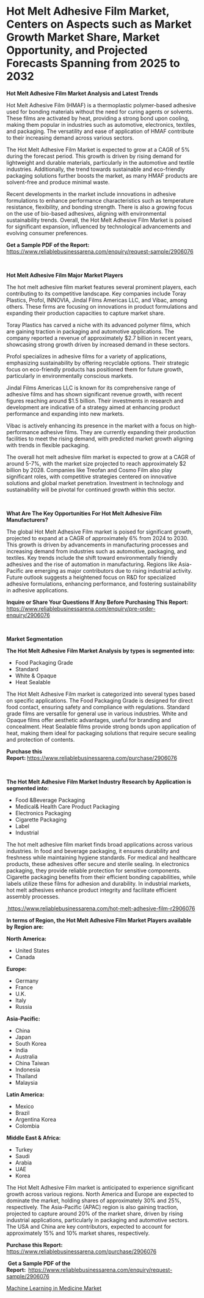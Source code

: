 <p><h1>Hot Melt Adhesive Film Market, Centers on Aspects such as Market Growth Market Share, Market Opportunity, and Projected Forecasts Spanning from 2025 to 2032</h1></p><p><strong>Hot Melt Adhesive Film Market Analysis and Latest Trends</strong></p>
<p><p>Hot Melt Adhesive Film (HMAF) is a thermoplastic polymer-based adhesive used for bonding materials without the need for curing agents or solvents. These films are activated by heat, providing a strong bond upon cooling, making them popular in industries such as automotive, electronics, textiles, and packaging. The versatility and ease of application of HMAF contribute to their increasing demand across various sectors.</p><p>The Hot Melt Adhesive Film Market is expected to grow at a CAGR of 5% during the forecast period. This growth is driven by rising demand for lightweight and durable materials, particularly in the automotive and textile industries. Additionally, the trend towards sustainable and eco-friendly packaging solutions further boosts the market, as many HMAF products are solvent-free and produce minimal waste.</p><p>Recent developments in the market include innovations in adhesive formulations to enhance performance characteristics such as temperature resistance, flexibility, and bonding strength. There is also a growing focus on the use of bio-based adhesives, aligning with environmental sustainability trends. Overall, the Hot Melt Adhesive Film Market is poised for significant expansion, influenced by technological advancements and evolving consumer preferences.</p></p>
<p><strong>Get a Sample PDF of the Report:&nbsp;</strong> <a href="https://www.reliablebusinessarena.com/enquiry/request-sample/2906076?utm_campaign=2485&utm_medium=2&utm_source=Github&utm_content=ia&utm_term=12032025&utm_id=hot-melt-adhesive-film">https://www.reliablebusinessarena.com/enquiry/request-sample/2906076</a></p>
<p>&nbsp;</p>
<p><strong>Hot Melt Adhesive Film Major Market Players</strong></p>
<p><p>The hot melt adhesive film market features several prominent players, each contributing to its competitive landscape. Key companies include Toray Plastics, Profol, INNOVIA, Jindal Films Americas LLC, and Vibac, among others. These firms are focusing on innovations in product formulations and expanding their production capacities to capture market share. </p><p>Toray Plastics has carved a niche with its advanced polymer films, which are gaining traction in packaging and automotive applications. The company reported a revenue of approximately $2.7 billion in recent years, showcasing strong growth driven by increased demand in these sectors. </p><p>Profol specializes in adhesive films for a variety of applications, emphasizing sustainability by offering recyclable options. Their strategic focus on eco-friendly products has positioned them for future growth, particularly in environmentally conscious markets. </p><p>Jindal Films Americas LLC is known for its comprehensive range of adhesive films and has shown significant revenue growth, with recent figures reaching around $1.5 billion. Their investments in research and development are indicative of a strategy aimed at enhancing product performance and expanding into new markets. </p><p>Vibac is actively enhancing its presence in the market with a focus on high-performance adhesive films. They are currently expanding their production facilities to meet the rising demand, with predicted market growth aligning with trends in flexible packaging. </p><p>The overall hot melt adhesive film market is expected to grow at a CAGR of around 5-7%, with the market size projected to reach approximately $2 billion by 2028. Companies like Treofan and Cosmo Film also play significant roles, with competitive strategies centered on innovative solutions and global market penetration. Investment in technology and sustainability will be pivotal for continued growth within this sector.</p></p>
<p>&nbsp;</p>
<p><strong>What Are The Key Opportunities For Hot Melt Adhesive Film Manufacturers?</strong></p>
<p><p>The global Hot Melt Adhesive Film market is poised for significant growth, projected to expand at a CAGR of approximately 6% from 2024 to 2030. This growth is driven by advancements in manufacturing processes and increasing demand from industries such as automotive, packaging, and textiles. Key trends include the shift toward environmentally friendly adhesives and the rise of automation in manufacturing. Regions like Asia-Pacific are emerging as major contributors due to rising industrial activity. Future outlook suggests a heightened focus on R&D for specialized adhesive formulations, enhancing performance, and fostering sustainability in adhesive applications.</p></p>
<p><strong>Inquire or Share Your Questions If Any Before Purchasing This Report:</strong> <a href="https://www.reliablebusinessarena.com/enquiry/pre-order-enquiry/2906076?utm_campaign=2485&utm_medium=2&utm_source=Github&utm_content=ia&utm_term=12032025&utm_id=hot-melt-adhesive-film">https://www.reliablebusinessarena.com/enquiry/pre-order-enquiry/2906076</a></p>
<p>&nbsp;</p>
<p><strong>Market Segmentation</strong></p>
<p><strong>The Hot Melt Adhesive Film Market Analysis by types is segmented into:</strong></p>
<p><ul><li>Food Packaging Grade</li><li>Standard</li><li>White & Opaque</li><li>Heat Sealable</li></ul></p>
<p><p>The Hot Melt Adhesive Film market is categorized into several types based on specific applications. The Food Packaging Grade is designed for direct food contact, ensuring safety and compliance with regulations. Standard grade films are versatile for general use in various industries. White and Opaque films offer aesthetic advantages, useful for branding and concealment. Heat Sealable films provide strong bonds upon application of heat, making them ideal for packaging solutions that require secure sealing and protection of contents.</p></p>
<p><strong>Purchase this Report:&nbsp;</strong><a href="https://www.reliablebusinessarena.com/purchase/2906076?utm_campaign=2485&utm_medium=2&utm_source=Github&utm_content=ia&utm_term=12032025&utm_id=hot-melt-adhesive-film">https://www.reliablebusinessarena.com/purchase/2906076</a></p>
<p>&nbsp;</p>
<p><strong>The Hot Melt Adhesive Film Market Industry Research by Application is segmented into:</strong></p>
<p><ul><li>Food &Beverage Packaging</li><li>Medical& Health Care Product Packaging</li><li>Electronics Packaging</li><li>Cigarette Packaging</li><li>Label</li><li>Industrial</li></ul></p>
<p><p>The hot melt adhesive film market finds broad applications across various industries. In food and beverage packaging, it ensures durability and freshness while maintaining hygiene standards. For medical and healthcare products, these adhesives offer secure and sterile sealing. In electronics packaging, they provide reliable protection for sensitive components. Cigarette packaging benefits from their efficient bonding capabilities, while labels utilize these films for adhesion and durability. In industrial markets, hot melt adhesives enhance product integrity and facilitate efficient assembly processes.</p></p>
<p><a href="https://www.reliablebusinessarena.com/hot-melt-adhesive-film-r2906076?utm_campaign=2485&utm_medium=2&utm_source=Github&utm_content=ia&utm_term=12032025&utm_id=hot-melt-adhesive-film">&nbsp;https://www.reliablebusinessarena.com/hot-melt-adhesive-film-r2906076</a></p>
<p><strong>In terms of Region, the Hot Melt Adhesive Film Market Players available by Region are:</strong></p>
<p>
    <p> <strong> North America: </strong>
        <ul>
            <li>United States</li>
            <li>Canada</li>
        </ul>
        </p> 
    <p> <strong> Europe: </strong>
        <ul>
            <li>Germany</li>
            <li>France</li>
            <li>U.K.</li>
            <li>Italy</li>
            <li>Russia</li>
        </ul>
        </p> 
    <p> <strong> Asia-Pacific: </strong>
        <ul>
            <li>China</li>
            <li>Japan</li>
            <li>South Korea</li>
            <li>India</li>
            <li>Australia</li>
            <li>China Taiwan</li>
            <li>Indonesia</li>
            <li>Thailand</li>
            <li>Malaysia</li>
        </ul>
        </p> 
    <p> <strong> Latin America: </strong>
        <ul>
            <li>Mexico</li>
            <li>Brazil</li>
            <li>Argentina Korea</li>
            <li>Colombia</li>
        </ul>
        </p> 
    <p> <strong> Middle East & Africa: </strong>
        <ul>
            <li>Turkey</li>
            <li>Saudi</li>
            <li>Arabia</li>
            <li>UAE</li>
            <li>Korea</li>
        </ul>
    </p>
    </p>
<p><p>The Hot Melt Adhesive Film market is anticipated to experience significant growth across various regions. North America and Europe are expected to dominate the market, holding shares of approximately 30% and 25%, respectively. The Asia-Pacific (APAC) region is also gaining traction, projected to capture around 20% of the market share, driven by rising industrial applications, particularly in packaging and automotive sectors. The USA and China are key contributors, expected to account for approximately 15% and 10% market shares, respectively.</p></p>
<p><strong>Purchase this Report: </strong><a href="https://www.reliablebusinessarena.com/purchase/2906076?utm_campaign=2485&utm_medium=2&utm_source=Github&utm_content=ia&utm_term=12032025&utm_id=hot-melt-adhesive-film">https://www.reliablebusinessarena.com/purchase/2906076</a></p>
<p>&nbsp;<strong>Get a Sample PDF of the Report:&nbsp;&nbsp;</strong><a href="https://www.reliablebusinessarena.com/enquiry/request-sample/2906076?utm_campaign=2485&utm_medium=2&utm_source=Github&utm_content=ia&utm_term=12032025&utm_id=hot-melt-adhesive-film">https://www.reliablebusinessarena.com/enquiry/request-sample/2906076</a></p>
<p><strong></strong></p>
<p><p><a href="https://github.com/zdybelzinn/Market-Research-Report-List-1/blob/main/machine-learning-in-medicine-market.md?utm_campaign=2485&utm_medium=2&utm_source=Github&utm_content=ia&utm_term=12032025&utm_id=hot-melt-adhesive-film">Machine Learning in Medicine Market</a></p></p>